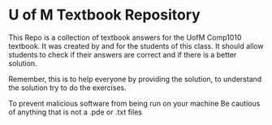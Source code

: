 # U of M Textbook Repository


This Repo is a collection of textbook answers for the UofM Comp1010 textbook. 
It was created by and for the students of this class.
It should allow students to check if their answers are correct and if there is a better solution.

Remember, this is to help everyone by providing the solution, to understand the solution try to do the exercises.

To prevent malicious software from being run on your machine
Be cautious of anything that is not a .pde or .txt files
